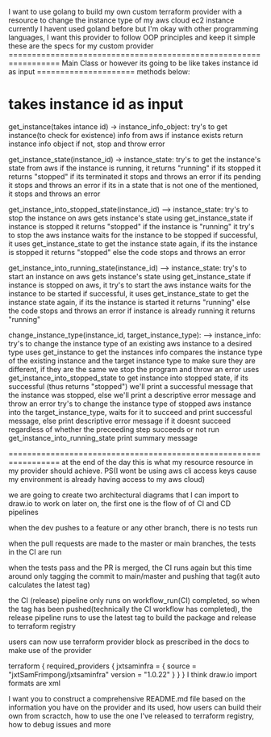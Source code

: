 
I want to use golang to build my own custom terraform provider with a resource to change the instance type of my aws cloud ec2 instance currently I havent used goland before but I'm okay with other programming languages, I want this provider to follow OOP principles and keep it simple these are the specs for my custom provider ================================================================= 
Main Class or however its going to be like takes instance id as input ===================== methods below: 

takes instance id as input
=====================
get_instance(takes intance id) -> instance_info_object: try's to get instance(to check for existence) info from aws
if instance exists return instance info object
if not, stop and throw error

get_instance_state(instance_id) -> instance_state: try's to get the instance's state from aws
if the instance is running, it returns "running"
if its stopped it returns "stopped"
if its terminated it stops and throws an error
if its pending it stops and throws an error
if its in a state that is not one of the mentioned, it stops and throws an error 

get_instance_into_stopped_state(instance_id) --> instance_state: try's to stop the instance on aws
gets instance's state using get_instance_state
if instance is stopped it returns "stopped"
if the instance is "running" it try's to stop the aws instance
   waits for the instance to be stopped
   if successful, it uses get_instance_state to get the instance state again, if its the instance is stopped it returns "stopped" else the code stops and throws an error

get_instance_into_running_state(instance_id) --> instance_state: try's to start an instance on aws
gets instance's state using get_instance_state
if instance is stopped on aws, it try's to start the aws instance
   waits for the instance to be started
   if successful, it uses get_instance_state to get the instance state again, if its the instance is started it returns "running" else the code stops and throws an error
if instance is already running it returns "running"

change_instance_type(instance_id, target_instance_type): --> instance_info: try's to change the instance type of an existing aws instance to a desired type
uses get_instance to get the instances info
  compares the instance type of the existing instance and the target instance type to make sure they are different, if they are the same we stop the program and throw an error
uses get_instance_into_stopped_state to get instance into stopped state, if its successful (thus returns "stopped") we'll print a successful message that the instance was stopped, else we'll print a descriptive error message and throw an error
try's to change the instance type of stopped aws instance into the target_instance_type, 
    waits for it to succeed and print successful message, 
      else print descriptive error message if it doesnt succeed 
regardless of whether the preceeding step succeeds or not run get_instance_into_running_state
print summary message



================================================================= at the end of the day this is what my resource resource in my provider should achieve. PS(I wont be using aws cli access keys cause my environment is already having access to my aws cloud)


















we are going to create two architectural diagrams that I can import to draw.io to work on later on, the first one is the flow of of CI and CD pipelines

when the dev pushes to a feature or any other branch, there is no tests run

when the pull requests are made to the master or main branches, the tests in the CI are run

when the tests pass and the PR is merged, the CI runs again but this time around only tagging the commit to main/master and pushing that tag(it auto calculates the latest tag)

the CI (release) pipeline only runs on workflow_run(CI) completed, so when the tag has been pushed(technically the CI workflow has completed), the release pipeline runs to use the latest tag to build the package and release to terraform registry

users can now use terraform provider block as prescribed in the docs to make use of the provider

terraform {
required_providers {
jxtsaminfra = {
source = "jxtSamFrimpong/jxtsaminfra"
version = "1.0.22"
}
}
}
I think draw.io import formats are xml











I want you to construct a comprehensive README.md file based on the information you have on the provider and its used, how users can build their own from scractch, how to use the one I've released to terraform registry, how to debug issues and more












